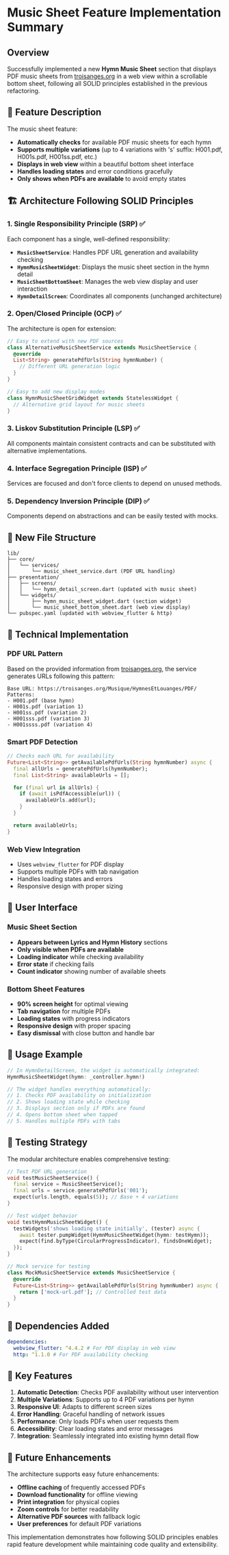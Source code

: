 # Music Sheet Feature Implementation Summary

## Overview

Successfully implemented a new **Hymn Music Sheet** section that displays PDF music sheets from [troisanges.org](https://troisanges.org/Musique/HymnesEtLouanges/PDF/) in a web view within a scrollable bottom sheet, following all SOLID principles established in the previous refactoring.

## 🎵 Feature Description

The music sheet feature:

- **Automatically checks** for available PDF music sheets for each hymn
- **Supports multiple variations** (up to 4 variations with 's' suffix: H001.pdf, H001s.pdf, H001ss.pdf, etc.)
- **Displays in web view** within a beautiful bottom sheet interface
- **Handles loading states** and error conditions gracefully
- **Only shows when PDFs are available** to avoid empty states

## 🏗️ Architecture Following SOLID Principles

### 1. Single Responsibility Principle (SRP) ✅

Each component has a single, well-defined responsibility:

- **`MusicSheetService`**: Handles PDF URL generation and availability checking
- **`HymnMusicSheetWidget`**: Displays the music sheet section in the hymn detail
- **`MusicSheetBottomSheet`**: Manages the web view display and user interaction
- **`HymnDetailScreen`**: Coordinates all components (unchanged architecture)

### 2. Open/Closed Principle (OCP) ✅

The architecture is open for extension:

```dart
// Easy to extend with new PDF sources
class AlternativeMusicSheetService extends MusicSheetService {
  @override
  List<String> generatePdfUrls(String hymnNumber) {
    // Different URL generation logic
  }
}

// Easy to add new display modes
class HymnMusicSheetGridWidget extends StatelessWidget {
  // Alternative grid layout for music sheets
}
```

### 3. Liskov Substitution Principle (LSP) ✅

All components maintain consistent contracts and can be substituted with alternative implementations.

### 4. Interface Segregation Principle (ISP) ✅

Services are focused and don't force clients to depend on unused methods.

### 5. Dependency Inversion Principle (DIP) ✅

Components depend on abstractions and can be easily tested with mocks.

## 📁 New File Structure

```
lib/
├── core/
│   └── services/
│       └── music_sheet_service.dart (PDF URL handling)
├── presentation/
│   ├── screens/
│   │   └── hymn_detail_screen.dart (updated with music sheet)
│   └── widgets/
│       ├── hymn_music_sheet_widget.dart (section widget)
│       └── music_sheet_bottom_sheet.dart (web view display)
└── pubspec.yaml (updated with webview_flutter & http)
```

## 🔧 Technical Implementation

### PDF URL Pattern

Based on the provided information from [troisanges.org](https://troisanges.org/Musique/HymnesEtLouanges/PDF/H001.pdf), the service generates URLs following this pattern:

```
Base URL: https://troisanges.org/Musique/HymnesEtLouanges/PDF/
Patterns:
- H001.pdf (base hymn)
- H001s.pdf (variation 1)
- H001ss.pdf (variation 2)
- H001sss.pdf (variation 3)
- H001ssss.pdf (variation 4)
```

### Smart PDF Detection

```dart
// Checks each URL for availability
Future<List<String>> getAvailablePdfUrls(String hymnNumber) async {
  final allUrls = generatePdfUrls(hymnNumber);
  final List<String> availableUrls = [];

  for (final url in allUrls) {
    if (await isPdfAccessible(url)) {
      availableUrls.add(url);
    }
  }

  return availableUrls;
}
```

### Web View Integration

- Uses `webview_flutter` for PDF display
- Supports multiple PDFs with tab navigation
- Handles loading states and errors
- Responsive design with proper sizing

## 🎨 User Interface

### Music Sheet Section

- **Appears between Lyrics and Hymn History** sections
- **Only visible when PDFs are available**
- **Loading indicator** while checking availability
- **Error state** if checking fails
- **Count indicator** showing number of available sheets

### Bottom Sheet Features

- **90% screen height** for optimal viewing
- **Tab navigation** for multiple PDFs
- **Loading states** with progress indicators
- **Responsive design** with proper spacing
- **Easy dismissal** with close button and handle bar

## 🚀 Usage Example

```dart
// In HymnDetailScreen, the widget is automatically integrated:
HymnMusicSheetWidget(hymn: _controller.hymn!)

// The widget handles everything automatically:
// 1. Checks PDF availability on initialization
// 2. Shows loading state while checking
// 3. Displays section only if PDFs are found
// 4. Opens bottom sheet when tapped
// 5. Handles multiple PDFs with tabs
```

## 🧪 Testing Strategy

The modular architecture enables comprehensive testing:

```dart
// Test PDF URL generation
void testMusicSheetService() {
  final service = MusicSheetService();
  final urls = service.generatePdfUrls('001');
  expect(urls.length, equals(5)); // Base + 4 variations
}

// Test widget behavior
void testHymnMusicSheetWidget() {
  testWidgets('shows loading state initially', (tester) async {
    await tester.pumpWidget(HymnMusicSheetWidget(hymn: testHymn));
    expect(find.byType(CircularProgressIndicator), findsOneWidget);
  });
}

// Mock service for testing
class MockMusicSheetService extends MusicSheetService {
  @override
  Future<List<String>> getAvailablePdfUrls(String hymnNumber) async {
    return ['mock-url.pdf']; // Controlled test data
  }
}
```

## 📱 Dependencies Added

```yaml
dependencies:
  webview_flutter: ^4.4.2 # For PDF display in web view
  http: ^1.1.0 # For PDF availability checking
```

## 🎯 Key Features

1. **Automatic Detection**: Checks PDF availability without user intervention
2. **Multiple Variations**: Supports up to 4 PDF variations per hymn
3. **Responsive UI**: Adapts to different screen sizes
4. **Error Handling**: Graceful handling of network issues
5. **Performance**: Only loads PDFs when user requests them
6. **Accessibility**: Clear loading states and error messages
7. **Integration**: Seamlessly integrated into existing hymn detail flow

## 🔄 Future Enhancements

The architecture supports easy future enhancements:

- **Offline caching** of frequently accessed PDFs
- **Download functionality** for offline viewing
- **Print integration** for physical copies
- **Zoom controls** for better readability
- **Alternative PDF sources** with fallback logic
- **User preferences** for default PDF variations

This implementation demonstrates how following SOLID principles enables rapid feature development while maintaining code quality and extensibility.
